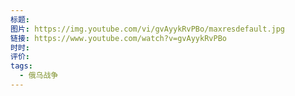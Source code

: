 ```yaml
---
标题: 
图片: https://img.youtube.com/vi/gvAyykRvPBo/maxresdefault.jpg
链接: https://www.youtube.com/watch?v=gvAyykRvPBo
时时: 
评价: 
tags:
  - 俄乌战争
---
```

